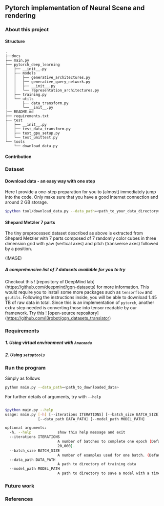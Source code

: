 Pytorch implementation of Neural Scene and rendering
---
### About this project

#### Structure
```
.
├──docs
├── main.py
├── pytorch_deep_learning
│   ├── __init__.py
│   ├── models
│   │   ├── generative_architectures.py
│   │   ├── generative_query_network.py
│   │   ├── __init__.py
│   │   └── representation_architectures.py
│   ├── training.py
│   └── utils
│       ├── data_transform.py
│       └──__init__.py
|── README.md
├── requirements.txt
├── test
│   ├── __init__.py
│   ├── test_data_transform.py
│   ├── test_gpu_setup.py
│   └── test_unittest.py
└── tools
    └── download_data.py
```

#### Contribution

### Dataset

#### Download data - an easy way with one step

Here I provide a one-step preparation for you to (almost) immediately jump into the code. Only make sure that you have a good internet connection and around 2 GB storage.

```bash
$python tool/download_data.py --data_path=<path_to_your_data_directory>
```

#### Shepard Metzler 7 parts

The tiny preprocessed dataset described as above is extracted from Shepard Metzler with 7 parts composed of 7 randomly color cubes in three dimension grid with yaw (vertical axes) and pitch (transverse axes) followed by a position.

(IMAGE)

##### A comprehensive list of 7 datasets available for you to try

Checkout this ! [repository of DeepMind lab] (https://github.com/deepmind/gqn-datasets) for more information. This would require you to install some more packages such as `tensorflow` and `gsutils`. Following the instructions inside, you will be able to download 1.45 TB of raw data in total.  Since this is an implementation of `pytorch`, another extra step needed is converting those into tensor readable by our framework. Try this ! [open-source repository] (https://github.com/l3robot/gqn_datasets_translator)

### Requirements

##### 1. Using virtual environment with `Anaconda`

##### 2. Using `setuptools`

### Run the program
Simply as follows
```bash
python main.py --data_path=<path_to_downloaded_data>
```

For further details of arguments, try with `--help`
```bash

$python main.py --help                                                                                                                                                                                                                                                   [
usage: main.py [-h] [--iterations ITERATIONS] [--batch_size BATCH_SIZE]
               [--data_path DATA_PATH] [--model_path MODEL_PATH]

optional arguments:
  -h, --help            show this help message and exit
  --iterations ITERATIONS
                        A number of batches to complete one epoch (Default:
                        20,000).
  --batch_size BATCH_SIZE
                        A number of examples used for one batch. (Default: 36)
  --data_path DATA_PATH
                        A path to directory of training data
  --model_path MODEL_PATH
                        A path to directory to save a model with a timestamp.
```

### Future work

### References
